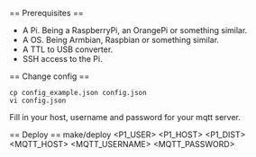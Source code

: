 

== Prerequisites ==
- A Pi. Being a RaspberryPi, an OrangePi or something similar.
- A OS. Being Armbian, Raspbian or something similar.
- A TTL to USB converter.
- SSH access to the Pi.

== Change config ==
```
cp config_example.json config.json
vi config.json
```
Fill in your host, username and password for your mqtt server.

== Deploy ==
make/deploy <P1_USER> <P1_HOST> <P1_DIST> <MQTT_HOST> <MQTT_USERNAME> <MQTT_PASSWORD>
